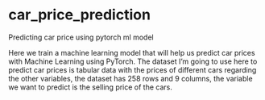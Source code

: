 # car_price_prediction
Predicting car price using pytorch ml model

Here we train a machine learning model that will help us predict car prices with Machine Learning using PyTorch. The dataset I’m going to use here to predict car prices is tabular data with the prices of different cars regarding the other variables, the dataset has 258 rows and 9 columns, the variable we want to predict is the selling price of the cars.

